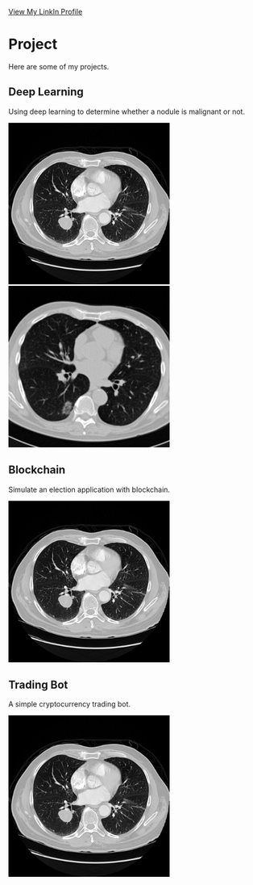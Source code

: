 <a href="https://www.linkedin.com/in/plengnakdee/">View My LinkIn Profile</a>

# Project

Here are some of my projects.

## Deep Learning

Using deep learning to determine whether a nodule is malignant or not.

<a href="https://github.com/PlengNakdee/hello-world">
<img src="image/full2.png"> <img src="image/full1.png"></a>

## Blockchain

Simulate an election application with blockchain.

<a href="https://github.com/PlengNakdee/hello-world">
<img src="image/full2.png"></a>

## Trading Bot

A simple cryptocurrency trading bot.

<a href="https://github.com/PlengNakdee/hello-world">
<img src="image/full2.png"></a>
